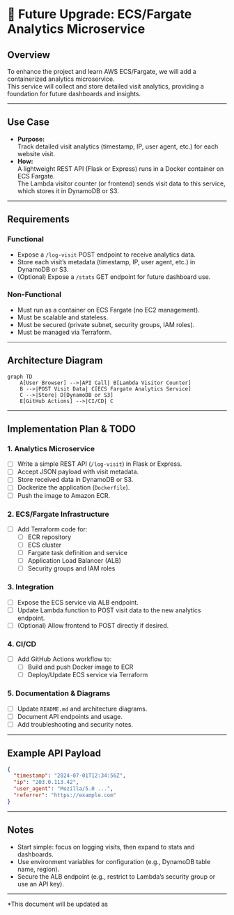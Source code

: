 # 🚀 Future Upgrade: ECS/Fargate Analytics Microservice

## Overview

To enhance the project and learn AWS ECS/Fargate, we will add a containerized analytics microservice.  
This service will collect and store detailed visit analytics, providing a foundation for future dashboards and insights.

---

## Use Case

- **Purpose:**  
  Track detailed visit analytics (timestamp, IP, user agent, etc.) for each website visit.
- **How:**  
  A lightweight REST API (Flask or Express) runs in a Docker container on ECS Fargate.  
  The Lambda visitor counter (or frontend) sends visit data to this service, which stores it in DynamoDB or S3.

---

## Requirements

### Functional

- Expose a `/log-visit` POST endpoint to receive analytics data.
- Store each visit’s metadata (timestamp, IP, user agent, etc.) in DynamoDB or S3.
- (Optional) Expose a `/stats` GET endpoint for future dashboard use.

### Non-Functional

- Must run as a container on ECS Fargate (no EC2 management).
- Must be scalable and stateless.
- Must be secured (private subnet, security groups, IAM roles).
- Must be managed via Terraform.

---

## Architecture Diagram

```mermaid
graph TD
    A[User Browser] -->|API Call| B[Lambda Visitor Counter]
    B -->|POST Visit Data| C[ECS Fargate Analytics Service]
    C -->|Store| D[DynamoDB or S3]
    E[GitHub Actions] -->|CI/CD| C
```

---

## Implementation Plan & TODO

### 1. Analytics Microservice

- [ ] Write a simple REST API (`/log-visit`) in Flask or Express.
- [ ] Accept JSON payload with visit metadata.
- [ ] Store received data in DynamoDB or S3.
- [ ] Dockerize the application (`Dockerfile`).
- [ ] Push the image to Amazon ECR.

### 2. ECS/Fargate Infrastructure

- [ ] Add Terraform code for:
  - [ ] ECR repository
  - [ ] ECS cluster
  - [ ] Fargate task definition and service
  - [ ] Application Load Balancer (ALB)
  - [ ] Security groups and IAM roles

### 3. Integration

- [ ] Expose the ECS service via ALB endpoint.
- [ ] Update Lambda function to POST visit data to the new analytics endpoint.
- [ ] (Optional) Allow frontend to POST directly if desired.

### 4. CI/CD

- [ ] Add GitHub Actions workflow to:
  - [ ] Build and push Docker image to ECR
  - [ ] Deploy/Update ECS service via Terraform

### 5. Documentation & Diagrams

- [ ] Update `README.md` and architecture diagrams.
- [ ] Document API endpoints and usage.
- [ ] Add troubleshooting and security notes.

---

## Example API Payload

```json
{
  "timestamp": "2024-07-01T12:34:56Z",
  "ip": "203.0.113.42",
  "user_agent": "Mozilla/5.0 ...",
  "referrer": "https://example.com"
}
```

---

## Notes

- Start simple: focus on logging visits, then expand to stats and dashboards.
- Use environment variables for configuration (e.g., DynamoDB table name, region).
- Secure the ALB endpoint (e.g., restrict to Lambda’s security group or use an API key).

---

*This document will be updated as